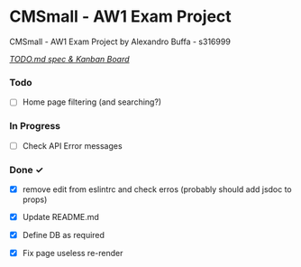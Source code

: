 # CMSmall - AW1 Exam Project

CMSmall - AW1 Exam Project by Alexandro Buffa - s316999


<em>[TODO.md spec & Kanban Board](https://bit.ly/3fCwKfM)</em>

### Todo

- [ ] Home page filtering (and searching?)  

### In Progress

- [ ] Check API Error messages  

### Done ✓

- [x] remove edit from eslintrc and check erros (probably should add jsdoc to props)  
- [x] Update README.md  
- [x] Define DB as required  
- [x] Fix page useless re-render  

